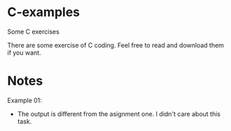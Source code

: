 # C-examples
Some C exercises

There are some exercise of C coding.
Feel free to read and download them if you want.

# Notes

Example 01:
* The output is different from the asignment one. I didn't care about this task.
